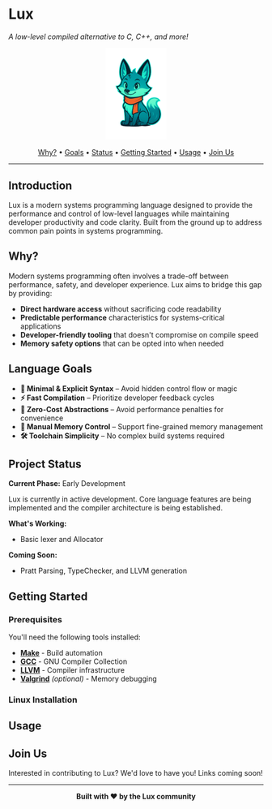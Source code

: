 # Lux
*A low-level compiled alternative to C, C++, and more!*

<p align="center">
  <img src="assets/lux.png" alt="Lux Logo" width="120">
</p>

<p align="center">
  <a href="#why">Why?</a> •
  <a href="#language-goals">Goals</a> •
  <a href="#project-status">Status</a> •
  <a href="#getting-started">Getting Started</a> •
  <a href="#usage">Usage</a> •
  <a href="#join-us">Join Us</a>
</p>

---

## Introduction

Lux is a modern systems programming language designed to provide the performance and control of low-level languages while maintaining developer productivity and code clarity. Built from the ground up to address common pain points in systems programming.

## Why?

Modern systems programming often involves a trade-off between performance, safety, and developer experience. Lux aims to bridge this gap by providing:

- **Direct hardware access** without sacrificing code readability
- **Predictable performance** characteristics for systems-critical applications  
- **Developer-friendly tooling** that doesn't compromise on compile speed
- **Memory safety options** that can be opted into when needed

## Language Goals

- **🎯 Minimal & Explicit Syntax** – Avoid hidden control flow or magic
- **⚡ Fast Compilation** – Prioritize developer feedback cycles
- **🚀 Zero-Cost Abstractions** – Avoid performance penalties for convenience
- **🔧 Manual Memory Control** – Support fine-grained memory management
- **🛠️ Toolchain Simplicity** – No complex build systems required

## Project Status

**Current Phase:** Early Development

Lux is currently in active development. Core language features are being implemented and the compiler architecture is being established. 

**What's Working:**
- Basic lexer and Allocator 

**Coming Soon:**
- Pratt Parsing, TypeChecker, and LLVM generation

## Getting Started

### Prerequisites

You'll need the following tools installed:

- **[Make](https://www.gnu.org/software/make/)** - Build automation
- **[GCC](https://gcc.gnu.org/)** - GNU Compiler Collection
- **[LLVM](https://releases.llvm.org/download.html)** - Compiler infrastructure
- **[Valgrind](https://valgrind.org/)** *(optional)* - Memory debugging

### Linux Installation

## Usage

## Join Us

Interested in contributing to Lux? We'd love to have you!
Links coming soon!

---

<p align="center">
  <strong>Built with ❤️ by the Lux community</strong>
</p>
